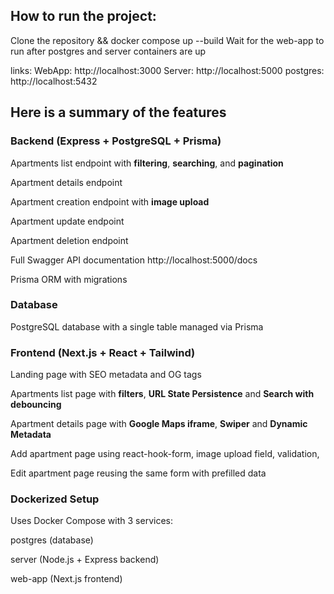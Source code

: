 ## How to run the project:

Clone the repository && docker compose up --build
Wait for the web-app to run after postgres and server containers are up

links:
WebApp: http://localhost:3000
Server: http://localhost:5000
postgres: http://localhost:5432

## Here is a summary of the features

### Backend (Express + PostgreSQL + Prisma)

Apartments list endpoint with **filtering**, **searching**, and **pagination**

Apartment details endpoint

Apartment creation endpoint with **image upload**

Apartment update endpoint

Apartment deletion endpoint

Full Swagger API documentation http://localhost:5000/docs

Prisma ORM with migrations

### Database

PostgreSQL database with a single table managed via Prisma

### Frontend (Next.js + React + Tailwind)

Landing page with SEO metadata and OG tags

Apartments list page with **filters**, **URL State Persistence** and **Search with debouncing**

Apartment details page with **Google Maps iframe**, **Swiper** and **Dynamic Metadata**

Add apartment page using react-hook-form, image upload field, validation,

Edit apartment page reusing the same form with prefilled data

### Dockerized Setup

Uses Docker Compose with 3 services:

postgres (database)

server (Node.js + Express backend)

web-app (Next.js frontend)
